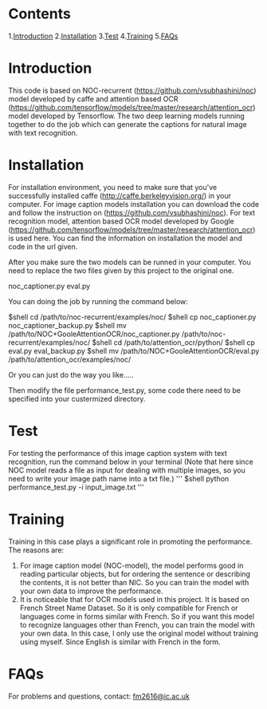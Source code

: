 # Contents

1.[Introduction](#introduction)
2.[Installation](#Installation)
3.[Test](#Test)
4.[Training](#Training)
5.[FAQs](#FAQs)
# Introduction
This code is based on NOC-recurrent (https://github.com/vsubhashini/noc) model developed by caffe and attention based OCR (https://github.com/tensorflow/models/tree/master/research/attention_ocr) model developed by Tensorflow. The two deep learning models running together to do the job which can generate the captions for natural image with text recognition. 
# Installation
For installation environment, you need to make sure that you've successfully installed caffe (http://caffe.berkeleyvision.org/) in your computer. For image caption models installation you can download the code and follow the instruction on  (https://github.com/vsubhashini/noc). For text recognition model, attention based OCR model developed by Google (https://github.com/tensorflow/models/tree/master/research/attention_ocr) is used here. You can find the information on installation the model and code in the url given. 

After you make sure the two models can be runned in your computer. You need to replace the two files given by this project to the original one. 

noc_captioner.py
eval.py

You can doing the job by running the command below:

$shell cd /path/to/noc-recurrent/examples/noc/
$shell cp noc_captioner.py noc_captioner_backup.py 
$shell mv /path/to/NOC+GooleAttentionOCR/noc_captioner.py /path/to/noc-recurrent/examples/noc/
$shell cd /path/to/attention_ocr/python/
$shell cp eval.py eval_backup.py
$shell mv /path/to/NOC+GooleAttentionOCR/eval.py /path/to/attention_ocr/examples/noc/


Or you can just do the way you like.....

Then modify the file performance_test.py, some code there need to be specified into your custermized directory. 
  
# Test
For testing the performance of this image caption system with text recognition, run the command below in your terminal (Note that here since NOC model reads a file as input for dealing with multiple images, so you need to write your image path name into a txt file.)
'''
$shell python performance_test.py -i input_image.txt
'''
# Training
Training in this case plays a significant role in promoting the performance. The reasons are:
1. For image caption model (NOC-model), the model performs good in reading particular objects, but for ordering the sentence or describing the contents, it is not better than NIC. So you can train the model with your own data to improve the performance. 
2. It is noticeable that for OCR models used in this project. It is based on French Street Name Dataset. So it is only compatible for French or languages come in forms similar with French. So if you want this model to recognize languages other than French, you can train the model with your own data. In this case, I only use the original model without training using myself. Since English is similar with French in the form.
# FAQs
For problems and questions, contact:
fm2616@ic.ac.uk
